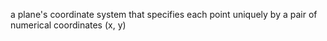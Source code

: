 a plane's coordinate system that specifies each point uniquely by a pair of numerical coordinates (x, y)